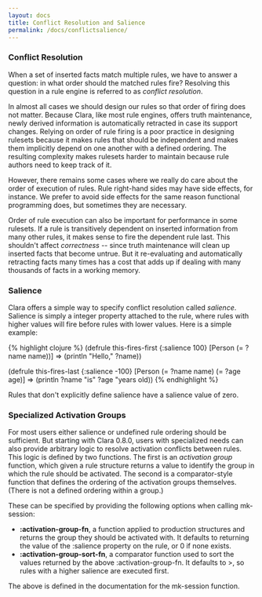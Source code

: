 ```yaml
---
layout: docs
title: Conflict Resolution and Salience
permalink: /docs/conflictsalience/
---
```


### Conflict Resolution
When a set of inserted facts match multiple rules, we have to answer a question: in what order should the matched rules fire? Resolving this question in a rule engine is referred to as _conflict resolution_.

In almost all cases we should design our rules so that order of firing does not matter. Because Clara, like most rule engines, offers truth maintenance, newly derived information is automatically retracted in case its support changes. Relying on order of rule firing is a poor practice in designing rulesets because it makes rules that should be independent and makes them implicitly depend on one another with a defined ordering. The resulting complexity makes rulesets harder to maintain because rule authors need to keep track of it.

However, there remains some cases where we really do care about the order of execution of rules. Rule right-hand sides may have side effects, for instance. We prefer to avoid side effects for the same reason functional programming does, but sometimes they are necessary.

Order of rule execution can also be important for performance in some rulesets. If a rule is transitively dependent on inserted information from many other rules, it makes sense to fire the dependent rule last. This shouldn't affect _correctness_ -- since truth maintenance will clean up inserted facts that become untrue. But it re-evaluating and automatically retracting facts many times has a cost that adds up if dealing with many thousands of facts in a working memory.

### Salience
Clara offers a simple way to specify conflict resolution called _salience_. Salience is simply a integer property attached to the rule, where rules with higher values will fire before rules with lower values. Here is a simple example:

{% highlight clojure %}
(defrule this-fires-first
  {:salience 100}
  [Person (= ?name name))]
  =>
  (println "Hello," ?name))

(defrule this-fires-last
  {:salience -100}
  [Person (= ?name name) (= ?age age)]
  =>
  (println ?name "is" ?age "years old))
{% endhighlight %}

Rules that don't explicitly define salience have a salience value of zero.

### Specialized Activation Groups
For most users either salience or undefined rule ordering should be sufficient. But starting with Clara 0.8.0, users with specialized needs can also provide arbitrary logic to resolve activation conflicts between rules. This logic is defined by two functions. The first is an _activation group_ function, which given a rule structure returns a value to identify the group in which the rule should be activated. The second is a comparator-style function that defines the ordering of the activation groups themselves. (There is not a defined ordering within a group.)

These can be specified by providing the following options when calling mk-session:

* **:activation-group-fn**, a function applied to production structures and returns the group they should be activated with. It defaults to returning the value of the :salience property on the rule, or 0 if none exists.
* **:activation-group-sort-fn**, a comparator function used to sort the values returned by the above :activation-group-fn. It defaults to >, so rules with a higher salience are executed first.

The above is defined in the documentation for the mk-session function.
